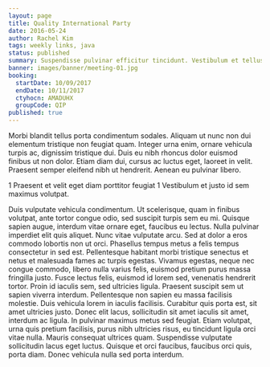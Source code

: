 ```yaml
---
layout: page
title: Quality International Party
date: 2016-05-24
author: Rachel Kim
tags: weekly links, java
status: published
summary: Suspendisse pulvinar efficitur tincidunt. Vestibulum et tellus bibendum, mattis.
banner: images/banner/meeting-01.jpg
booking:
  startDate: 10/09/2017
  endDate: 10/11/2017
  ctyhocn: AMADUHX
  groupCode: QIP
published: true
---
```

Morbi blandit tellus porta condimentum sodales. Aliquam ut nunc non dui elementum tristique non feugiat quam. Integer urna enim, ornare vehicula turpis ac, dignissim tristique dui. Duis eu nibh rhoncus dolor euismod finibus ut non dolor. Etiam diam dui, cursus ac luctus eget, laoreet in velit. Praesent semper eleifend nibh ut hendrerit. Aenean eu pulvinar libero.

1 Praesent et velit eget diam porttitor feugiat
1 Vestibulum et justo id sem maximus volutpat.

Duis vulputate vehicula condimentum. Ut scelerisque, quam in finibus volutpat, ante tortor congue odio, sed suscipit turpis sem eu mi. Quisque sapien augue, interdum vitae ornare eget, faucibus eu lectus. Nulla pulvinar imperdiet elit quis aliquet. Nunc vitae vulputate arcu. Sed at dolor a eros commodo lobortis non ut orci. Phasellus tempus metus a felis tempus consectetur in sed est.
Pellentesque habitant morbi tristique senectus et netus et malesuada fames ac turpis egestas. Vivamus egestas, neque nec congue commodo, libero nulla varius felis, euismod pretium purus massa fringilla justo. Fusce lectus felis, euismod id lorem sed, venenatis hendrerit tortor. Proin id iaculis sem, sed ultricies ligula. Praesent suscipit sem ut sapien viverra interdum. Pellentesque non sapien eu massa facilisis molestie. Duis vehicula lorem in iaculis facilisis. Curabitur quis porta est, sit amet ultricies justo. Donec elit lacus, sollicitudin sit amet iaculis sit amet, interdum ac ligula. In pulvinar maximus metus sed feugiat. Etiam volutpat, urna quis pretium facilisis, purus nibh ultricies risus, eu tincidunt ligula orci vitae nulla. Mauris consequat ultrices quam. Suspendisse vulputate sollicitudin lacus eget luctus. Quisque et orci faucibus, faucibus orci quis, porta diam. Donec vehicula nulla sed porta interdum.
